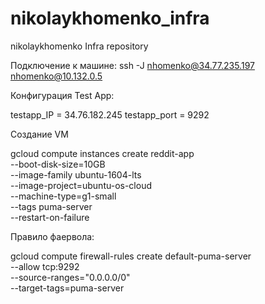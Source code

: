 # nikolaykhomenko_infra
nikolaykhomenko Infra repository

Подключение к машине:
ssh -J nhomenko@34.77.235.197 nhomenko@10.132.0.5

Конфигурация Test App:

testapp_IP = 34.76.182.245
testapp_port = 9292

Создание VM

gcloud compute instances create reddit-app \
--boot-disk-size=10GB \
--image-family ubuntu-1604-lts \
--image-project=ubuntu-os-cloud \
--machine-type=g1-small \
--tags puma-server \
--restart-on-failure

Правило фаервола:

gcloud compute firewall-rules create default-puma-server \
      --allow tcp:9292 \
      --source-ranges="0.0.0.0/0" \
      --target-tags=puma-server